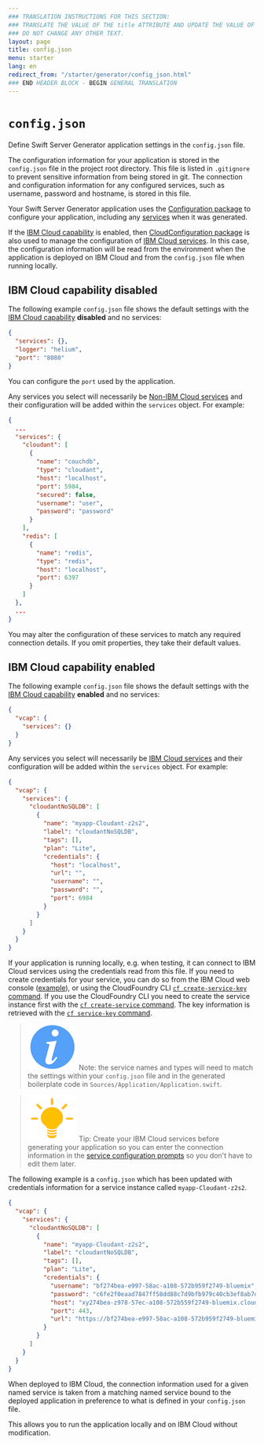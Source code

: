 ```yaml
---
### TRANSLATION INSTRUCTIONS FOR THIS SECTION:
### TRANSLATE THE VALUE OF THE title ATTRIBUTE AND UPDATE THE VALUE OF THE lang ATTRIBUTE.
### DO NOT CHANGE ANY OTHER TEXT.
layout: page
title: config.json
menu: starter
lang: en
redirect_from: "/starter/generator/config_json.html"
### END HEADER BLOCK - BEGIN GENERAL TRANSLATION
---
```


<div class="titleBlock">
	<h1><code>config.json</code></h1>
	<p>Define Swift Server Generator application settings in the <code>config.json</code> file.</p>
</div>

The configuration information for your application is stored in the `config.json` file in the project root directory. This file is listed in `.gitignore` to prevent sensitive information from being stored in git. The connection and configuration information for any configured services, such as username, password and hostname, is stored in this file.

Your Swift Server Generator application uses the [Configuration package](https://github.com/IBM-Swift/Configuration) to configure your application, including any [services](core_concepts.html#services) when it was generated.

If the [IBM Cloud capability](core_concepts.html#bluemix-capability) is enabled, then
[CloudConfiguration package](https://github.com/IBM-Swift/CloudConfiguration) is also
used to manage the configuration of [IBM Cloud services](core_concepts.html#bluemix-services).
In this case, the configuration information will be read from the environment when the
application is deployed on IBM Cloud and from the `config.json` file when running locally.

## IBM Cloud capability disabled

The following example `config.json` file shows the default settings with the [IBM Cloud capability](core_concepts.html#bluemix-capability) **disabled** and no services:

```json
{
  "services": {},
  "logger": "helium",
  "port": "8080"
}
```

You can configure the `port` used by the application.

Any services you select will necessarily be [Non-IBM Cloud services](core_concepts.html#non-bluemix-services)
and their configuration will be added within the `services` object. For example:

```json
{
  ...
  "services": {
    "cloudant": [
      {
        "name": "couchdb",
        "type": "cloudant",
        "host": "localhost",
        "port": 5984,
        "secured": false,
        "username": "user",
        "password": "password"
      }
    ],
    "redis": [
      {
        "name": "redis",
        "type": "redis",
        "host": "localhost",
        "port": 6397
      }
    ]
  },
  ...
}
```

You may alter the configuration of these services to match any required connection details.
If you omit properties, they take their default values.

## IBM Cloud capability enabled

The following example `config.json` file shows the default settings with the [IBM Cloud capability](core_concepts.html#bluemix-capability) **enabled** and no services:

```json
{
  "vcap": {
    "services": {}
  }
}
```

Any services you select will necessarily be [IBM Cloud services](core_concepts.html#bluemix-services)
and their configuration will be added within the `services` object. For example:

```json
{
  "vcap": {
    "services": {
      "cloudantNoSQLDB": [
        {
          "name": "myapp-Cloudant-z2s2",
          "label": "cloudantNoSQLDB",
          "tags": [],
          "plan": "Lite",
          "credentials": {
            "host": "localhost",
            "url": "",
            "username": "",
            "password": "",
            "port": 6984
          }
        }
      ]
    }
  }
}
```

If your application is running locally, e.g. when testing, it can connect to IBM Cloud services using the credentials read from this file. If you need to create credentials for your service, you can do so from the IBM Cloud web console ([example](https://console.ng.bluemix.net/docs/services/Cloudant/tutorials/create_service.html#creating-a-service-instance)), or using the CloudFoundry CLI [`cf create-service-key` command](http://cli.cloudfoundry.org/en-US/cf/create-service-key.html). If you use the CloudFoundry CLI you need to create the service instance first with the [`cf create-service` command](http://cli.cloudfoundry.org/en-US/cf/create-service.html). The key information is retrieved with the [`cf service-key` command](http://cli.cloudfoundry.org/en-US/cf/service-key.html).

> ![info] Note: the service names and types will need to match the settings within your
> `config.json` file and in the generated boilerplate code in `Sources/Application/Application.swift`.

> ![tip] Tip: Create your IBM Cloud services before generating your application so you can enter
> the connection information in the [service configuration prompts](prompts.html#service-configuration-prompt)
> so you don't have to edit them later.

The following example is a `config.json` which has been updated with credentials information for a service instance called `myapp-Cloudant-z2s2`.

```json
{
  "vcap": {
    "services": {
      "cloudantNoSQLDB": [
        {
          "name": "myapp-Cloudant-z2s2",
          "label": "cloudantNoSQLDB",
          "tags": [],
          "plan": "Lite",
          "credentials": {
            "username": "bf274bea-e997-58ac-a108-572b959f2749-bluemix",
            "password": "c6fe2f0eaad7847ff58dd88c7d9bfb979c40cb3ef8ab7df64738f35310b8de1c",
            "host": "xy274bea-z978-57ec-a108-572b559f2749-bluemix.cloudant.com",
            "port": 443,
            "url": "https://bf274bea-e997-58ac-a108-572b959f2749-bluemix:c6fe2f0eaad7847ff58dd88c7d9bfb979c40cb3ef8ab7df64738f35310b8de1c@xy274bea-z978-57ec-a108-572b559f2749-bluemix.cloudant.com"
          }
        }
      ]
    }
  }
}
```

When deployed to IBM Cloud, the connection information used for a given named service is
taken from a matching named service bound to the deployed application in preference to
what is defined in your `config.json` file.

This allows you to run the application locally and on IBM Cloud without modification.

[info]: ../../../assets/info-blue.png
[tip]: ../../../assets/lightbulb-yellow.png
[warning]: ../../../assets/warning-red.png
